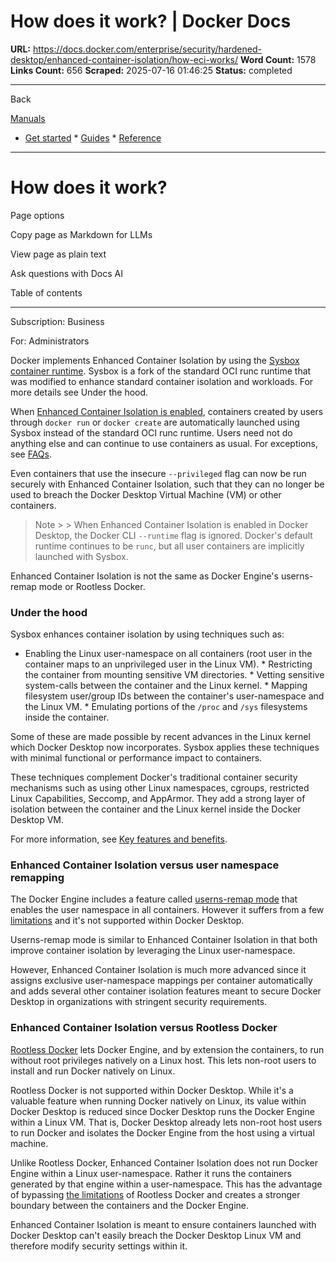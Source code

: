# How does it work? | Docker Docs

**URL:** https://docs.docker.com/enterprise/security/hardened-desktop/enhanced-container-isolation/how-eci-works/
**Word Count:** 1578
**Links Count:** 656
**Scraped:** 2025-07-16 01:46:25
**Status:** completed

---

Back

[Manuals](https://docs.docker.com/manuals/)

  * [Get started](https://docs.docker.com/get-started/)   * [Guides](https://docs.docker.com/guides/)   * [Reference](https://docs.docker.com/reference/)

* * *

# How does it work?

Page options

Copy page as Markdown for LLMs

View page as plain text

Ask questions with Docs AI

Table of contents

* * *

Subscription: Business

For: Administrators

Docker implements Enhanced Container Isolation by using the [Sysbox container runtime](https://github.com/nestybox/sysbox). Sysbox is a fork of the standard OCI runc runtime that was modified to enhance standard container isolation and workloads. For more details see Under the hood.

When [Enhanced Container Isolation is enabled](https://docs.docker.com/enterprise/security/hardened-desktop/enhanced-container-isolation/#how-do-i-enable-enhanced-container-isolation), containers created by users through `docker run` or `docker create` are automatically launched using Sysbox instead of the standard OCI runc runtime. Users need not do anything else and can continue to use containers as usual. For exceptions, see [FAQs](https://docs.docker.com/enterprise/security/hardened-desktop/enhanced-container-isolation/faq/).

Even containers that use the insecure `--privileged` flag can now be run securely with Enhanced Container Isolation, such that they can no longer be used to breach the Docker Desktop Virtual Machine \(VM\) or other containers.

> Note >  > When Enhanced Container Isolation is enabled in Docker Desktop, the Docker CLI `--runtime` flag is ignored. Docker's default runtime continues to be `runc`, but all user containers are implicitly launched with Sysbox.

Enhanced Container Isolation is not the same as Docker Engine's userns-remap mode or Rootless Docker.

### Under the hood

Sysbox enhances container isolation by using techniques such as:

  * Enabling the Linux user-namespace on all containers \(root user in the container maps to an unprivileged user in the Linux VM\).   * Restricting the container from mounting sensitive VM directories.   * Vetting sensitive system-calls between the container and the Linux kernel.   * Mapping filesystem user/group IDs between the container's user-namespace and the Linux VM.   * Emulating portions of the `/proc` and `/sys` filesystems inside the container.

Some of these are made possible by recent advances in the Linux kernel which Docker Desktop now incorporates. Sysbox applies these techniques with minimal functional or performance impact to containers.

These techniques complement Docker's traditional container security mechanisms such as using other Linux namespaces, cgroups, restricted Linux Capabilities, Seccomp, and AppArmor. They add a strong layer of isolation between the container and the Linux kernel inside the Docker Desktop VM.

For more information, see [Key features and benefits](https://docs.docker.com/enterprise/security/hardened-desktop/enhanced-container-isolation/features-benefits/).

### Enhanced Container Isolation versus user namespace remapping

The Docker Engine includes a feature called [userns-remap mode](https://docs.docker.com/engine/security/userns-remap/) that enables the user namespace in all containers. However it suffers from a few [limitations](https://docs.docker.com/engine/security/userns-remap/) and it's not supported within Docker Desktop.

Userns-remap mode is similar to Enhanced Container Isolation in that both improve container isolation by leveraging the Linux user-namespace.

However, Enhanced Container Isolation is much more advanced since it assigns exclusive user-namespace mappings per container automatically and adds several other container isolation features meant to secure Docker Desktop in organizations with stringent security requirements.

### Enhanced Container Isolation versus Rootless Docker

[Rootless Docker](https://docs.docker.com/engine/security/rootless/) lets Docker Engine, and by extension the containers, to run without root privileges natively on a Linux host. This lets non-root users to install and run Docker natively on Linux.

Rootless Docker is not supported within Docker Desktop. While it's a valuable feature when running Docker natively on Linux, its value within Docker Desktop is reduced since Docker Desktop runs the Docker Engine within a Linux VM. That is, Docker Desktop already lets non-root host users to run Docker and isolates the Docker Engine from the host using a virtual machine.

Unlike Rootless Docker, Enhanced Container Isolation does not run Docker Engine within a Linux user-namespace. Rather it runs the containers generated by that engine within a user-namespace. This has the advantage of bypassing [the limitations](https://docs.docker.com/engine/security/rootless/#known-limitations) of Rootless Docker and creates a stronger boundary between the containers and the Docker Engine.

Enhanced Container Isolation is meant to ensure containers launched with Docker Desktop can't easily breach the Docker Desktop Linux VM and therefore modify security settings within it.